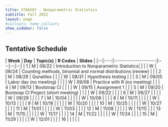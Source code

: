```yaml
---
title: STA6507 - Nonparametric Statistics
subtitle: Fall 2022 
layout: page
#callouts: home_callouts
show_sidebar: false
---
```



## Tentative Schedule

| **Week** | **Day** | **Topic(s)** | **R Codes** | **Slides** |
|:-:|:---:|:--------------------:|:--:|:-:|:-:|
| 1    | M    | 08/22 | Introduction to Nonparametric Statistics| |
|      | W    | 08/24 | Counting methods, binomial and normal distributions (review) | |
| 2    | M    | 08/29 | Qunatiles  | |
|      | W    | 08/31   | Hypothesis testing | |
| 3    | M   | 09/05 | Labor day (no meeting) | | 
|      | W  | 09/08 | Practice with R (no meeting) | | 
| 4    | M   | 09/13 | Bootstrap CI | | 
|      | W   | 09/15 | Assignment 1  | | 
| 5    | M   | 09/20 | Bootsrap CI Project (short meeting) | |
|      | W  | 09/22  | | |
| 6    | M   | 09/27 | | |
|      | W  | 09/29  | | | 
| 7    | M   | 10/04 | | |
|      | W  | 10/06 | | |
| 8    | M   | 10/11 | | |
|      | W  | 10/13 | | |
| 9    | M   | 10/18 | | |
|      | W  | 10/20 | | |
| 10   | M   | 10/25 | | |
|      | W  | 10/27 | | |
| 11   | M   | 11/01 | | |
|      | W  | 11/03 | | |
| 12   | M   | 11/08 | | |
|      | W  | 11/11| | |
| 13   | M   | 11/15 | | |
|      | W  | 11/17 | | |
| 14   | M   | 11/22 | | |
|      | W  | 11/24 | | |
| 15   | M   | 11/29 | | |
|      | W   | 12/01 | | |
| 16   |     |       | | | 
